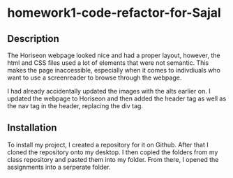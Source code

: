 # homework1-code-refactor-for-Sajal

## Description
The Horiseon webpage looked nice and had a proper layout, however, the html and CSS files used a lot of elements that were not semantic. This makes the page inaccessible, especially when it comes to indivdiuals who want to use a screenreader to browse through the webpage.

I had already accidentally updated the images with the alts earlier on. I updated the webpage to Horiseon and then added the header tag as well as the nav tag in the header, replacing the div tag.

## Installation
To install my project, I created a repository for it on Github. After that I cloned the repository onto my desktop. I then copied the folders from my class repository and pasted them into my folder. From there, I opened the assignments into a serperate folder.
